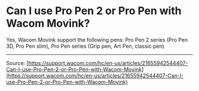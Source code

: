 # Can I use Pro Pen 2 or Pro Pen with Wacom Movink?

Yes, Wacom Movink support the following pens: 
Pro Pen 2 series (Pro Pen 3D, Pro Pen slim), Pro Pen series (Grip pen, Art Pen, classic pen)

---
Source: [https://support.wacom.com/hc/en-us/articles/21655942544407-Can-I-use-Pro-Pen-2-or-Pro-Pen-with-Wacom-Movink](https://support.wacom.com/hc/en-us/articles/21655942544407-Can-I-use-Pro-Pen-2-or-Pro-Pen-with-Wacom-Movink)
